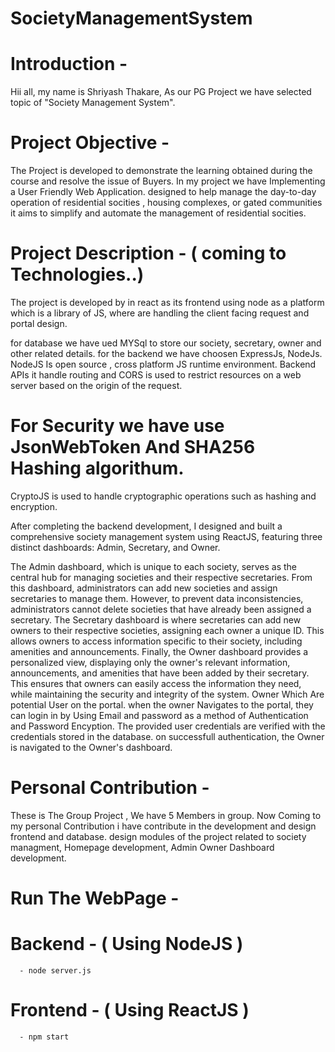 # SocietyManagementSystem


# Introduction -
Hii all, my name is Shriyash  Thakare, As our PG Project we have selected topic of "Society Management System".


# Project Objective -
The Project is developed to demonstrate the learning obtained during the course and resolve the
issue of Buyers. In my project we have Implementing a User Friendly Web Application. designed to
help manage the day-to-day operation of residential socities , housing complexes, or gated
communities it aims to simplify and automate the management of residential socities.


# Project Description - ( coming to Technologies..)
The project is developed by in react as its frontend using node as a platform which is a library of JS,
where are handling the client facing request and portal design.

for database we have ued MYSql to store our society, secretary, owner and other related details.
for the backend we have choosen ExpressJs, NodeJs. NodeJS Is open source , cross platform JS
runtime environment. Backend APIs it handle routing and CORS is used to restrict resources on a
web server based on the origin of the request. 
# For Security we have use JsonWebToken And SHA256 Hashing algorithum.
CryptoJS is used to handle cryptographic operations such as hashing
and encryption.

After completing the backend development, I designed and built a comprehensive society
management system using ReactJS, featuring three distinct dashboards: Admin, Secretary, and
Owner.

The Admin dashboard, which is unique to each society, serves as the central hub for managing
societies and their respective secretaries. From this dashboard, administrators can add new societies
and assign secretaries to manage them. However, to prevent data inconsistencies, administrators
cannot delete societies that have already been assigned a secretary.
The Secretary dashboard is where secretaries can add new owners to their respective societies,
assigning each owner a unique ID. This allows owners to access information specific to their
society, including amenities and announcements.
Finally, the Owner dashboard provides a personalized view, displaying only the owner's relevant
information, announcements, and amenities that have been added by their secretary. This ensures
that owners can easily access the information they need, while maintaining the security and
integrity of the system.
Owner Which Are potential User on the portal. when the owner Navigates to the portal, they can
login in by Using Email and password as a method of Authentication and Password Encyption.
The provided user credentials are verified with the credentials stored in the database. on successfull
authentication, the Owner is navigated to the Owner's dashboard.


# Personal Contribution -
These is The Group Project , We have 5 Members in group.
Now Coming to my personal Contribution i have contribute in the development and design frontend
and database. design modules of the project related to society managment, Homepage
development, Admin Owner Dashboard development.


# Run The WebPage - 
   # Backend - ( Using NodeJS )
      - node server.js

   # Frontend -  ( Using ReactJS )
      - npm start
